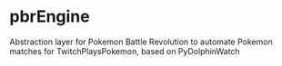 # pbrEngine
Abstraction layer for Pokemon Battle Revolution to automate Pokemon matches for TwitchPlaysPokemon, based on PyDolphinWatch
